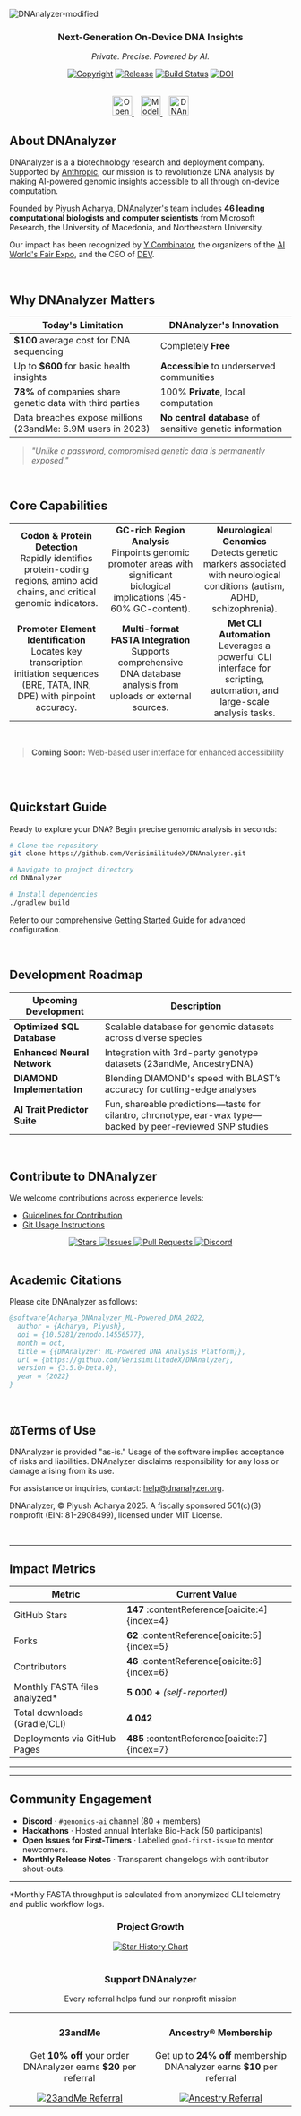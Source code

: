 ![DNAnalyzer-modified](https://user-images.githubusercontent.com/96280466/221687615-698969a1-8d39-4278-aa92-8f713625f165.png)

<div align="center">
<h3>Next-Generation On-Device DNA Insights</h3>
<p><i>Private. Precise. Powered by AI.</i></p>

[![Copyright](https://img.shields.io/badge/copyright-2025-blue?style=for-the-badge)](https://github.com/VERISIMILITUDEX/DNAnalyzer)
[![Release](https://img.shields.io/github/v/release/VERISIMILITUDEX/DNAnalyzer?style=for-the-badge&color=green)](https://github.com/VERISIMILITUDEX/DNAnalyzer/releases)
[![Build Status](https://img.shields.io/github/actions/workflow/status/VerisimilitudeX/DNAnalyzer/gradle.yml?style=for-the-badge)](https://github.com/VerisimilitudeX/DNAnalyzer/actions/workflows/gradle.yml)
[![DOI](https://img.shields.io/badge/DOI-10.5281%2Fzenodo.14556578-blue?style=for-the-badge)](https://zenodo.org/records/14556578)

<br>

<a href="https://github.com/codespaces/new?hide_repo_select=true&ref=main&repo=519909104&machine=largePremiumLinux&location=WestUs&skip_quickstart=true&geo=UsWest">
    <img src="https://github.com/codespaces/badge.svg" alt="Open in GitHub Codespaces" style="height: 35px" />
</a>&nbsp;&nbsp;
<a href="https://huggingface.co/DNAnalyzer">
    <img src="https://huggingface.co/datasets/huggingface/badges/resolve/main/sign-in-with-huggingface-xl-dark.svg" alt="Model in Hugging Face" style="height: 35px" />
</a>&nbsp;&nbsp;
<a href="https://www.producthunt.com/posts/dnanalyzer?utm_source=badge-featured&utm_medium=badge&utm_souce=badge-dnanalyzer">
    <img src="https://api.producthunt.com/widgets/embed-image/v1/featured.svg?post_id=401710&theme=dark" alt="DNAnalyzer on Product Hunt" style="height: 35px" />
</a>

</div>

## About DNAnalyzer

DNAnalyzer is a a biotechnology research and deployment company. Supported by [Anthropic](http://anthropic.com/), our mission is to revolutionize DNA analysis by making AI-powered genomic insights accessible to all through on-device computation.

Founded by [Piyush Acharya](https://github.com/VerisimilitudeX), DNAnalyzer's team includes **46 leading computational biologists and computer scientists** from Microsoft Research, the University of Macedonia, and Northeastern University.

Our impact has been recognized by [Y Combinator](https://www.ycombinator.com/), the organizers of the [AI World's Fair Expo](https://www.ai.engineer/worldsfair), and the CEO of [DEV](https://dev.to/).

<br>

## Why DNAnalyzer Matters

<div align="center">

| Today's Limitation | DNAnalyzer's Innovation |
|---|---|
| **$100** average cost for DNA sequencing | Completely **Free** |
| Up to **$600** for basic health insights | **Accessible** to underserved communities |
| **78%** of companies share genetic data with third parties | 100% **Private**, local computation |
| Data breaches expose millions (23andMe: 6.9M users in 2023) | **No central database** of sensitive genetic information |

</div>

> *"Unlike a password, compromised genetic data is permanently exposed."*

<br>

## Core Capabilities

<table> <tr> <td width="33%" align="center"> <strong>Codon & Protein Detection</strong><br> Rapidly identifies protein-coding regions, amino acid chains, and critical genomic indicators. </td> <td width="33%" align="center"> <strong>GC-rich Region Analysis</strong><br> Pinpoints genomic promoter areas with significant biological implications (45-60% GC-content). </td> <td width="33%" align="center"> <strong>Neurological Genomics</strong><br> Detects genetic markers associated with neurological conditions (autism, ADHD, schizophrenia). </td> </tr> <tr> <td width="33%" align="center"> <strong>Promoter Element Identification</strong><br> Locates key transcription initiation sequences (BRE, TATA, INR, DPE) with pinpoint accuracy. </td> <td width="33%" align="center"> <strong>Multi-format FASTA Integration</strong><br> Supports comprehensive DNA database analysis from uploads or external sources. </td> <td width="33%" align="center"> <strong>Met CLI Automation</strong><br> Leverages a powerful CLI interface for scripting, automation, and large-scale analysis tasks. </td> </tr> </table> <br>

> **Coming Soon:** Web-based user interface for enhanced accessibility

<br>
<br>

## Quickstart Guide

Ready to explore your DNA? Begin precise genomic analysis in seconds:

```bash
# Clone the repository
git clone https://github.com/VerisimilitudeX/DNAnalyzer.git

# Navigate to project directory
cd DNAnalyzer

# Install dependencies
./gradlew build
```

Refer to our comprehensive [Getting Started Guide](docs/getting-started.md) for advanced configuration.

<br>

## Development Roadmap

<div align="center">

| Upcoming Development | Description |
|---|---|
| **Optimized SQL Database** | Scalable database for genomic datasets across diverse species |
| **Enhanced Neural Network** | Integration with 3rd-party genotype datasets (23andMe, AncestryDNA) |
| **DIAMOND Implementation** | Blending DIAMOND's speed with BLAST’s accuracy for cutting-edge analyses |
| **AI Trait Predictor Suite** | Fun, shareable predictions—taste for cilantro, chronotype, ear-wax type—backed by peer-reviewed SNP studies |

</div>

<br>

## Contribute to DNAnalyzer

We welcome contributions across experience levels:

- [Guidelines for Contribution](./docs/contributing/Contribution_Guidelines.md)
- [Git Usage Instructions](./docs/contributing/CONTRIBUTING.md)

<div align="center">
  <a href="https://github.com/VerisimilitudeX/DNAnalyzer/stargazers">
    <img src="https://img.shields.io/github/stars/VerisimilitudeX/DNAnalyzer?style=for-the-badge&color=yellow" alt="Stars">
  </a>
  <a href="https://github.com/VerisimilitudeX/DNAnalyzer/issues">
    <img src="https://img.shields.io/github/issues/VerisimilitudeX/DNAnalyzer?style=for-the-badge" alt="Issues">
  </a>
  <a href="https://github.com/VerisimilitudeX/DNAnalyzer/pulls">
    <img src="https://img.shields.io/github/issues-pr/VerisimilitudeX/DNAnalyzer?style=for-the-badge" alt="Pull Requests">
  </a>
  <a href="https://discord.gg/X3YCvGf2Ug">
    <img src="https://img.shields.io/discord/1033196198816915516?style=for-the-badge&logo=discord&logoColor=white" alt="Discord">
  </a>
</div>

<br>

## Academic Citations

Please cite DNAnalyzer as follows:

```bibtex
@software{Acharya_DNAnalyzer_ML-Powered_DNA_2022,
  author = {Acharya, Piyush},
  doi = {10.5281/zenodo.14556577},
  month = oct,
  title = {{DNAnalyzer: ML-Powered DNA Analysis Platform}},
  url = {https://github.com/VerisimilitudeX/DNAnalyzer},
  version = {3.5.0-beta.0},
  year = {2022}
}
```

<br>

## ⚖Terms of Use

DNAnalyzer is provided "as-is." Usage of the software implies acceptance of risks and liabilities. DNAnalyzer disclaims responsibility for any loss or damage arising from its use.

For assistance or inquiries, contact: help@dnanalyzer.org.

DNAnalyzer, © Piyush Acharya 2025. A fiscally sponsored 501(c)(3) nonprofit (EIN: 81-2908499), licensed under MIT License.

<br>

<!-- ────────────────────────────────────────────────────────────────── -->
<!-- 🚀  MEDIA & AWARDS  -->
<!--
## Media & Awards  

<div align="center">
  <img src="https://github.com/user-attachments/assets/8aa43624-920a-4ce3-a577-9a5785c33d93" height="100" alt="Y Combinator Logo">
  &nbsp;&nbsp;
  <img src="https://github.com/user-attachments/assets/068c18e2-5076-458d-8e2e-faf166ea63c6" height="100" alt="Anthropic Logo">
  &nbsp;&nbsp;
  <img src="https://github.com/user-attachments/assets/ee09ae49-94cf-4a8c-97d4-c0937aecb9be" height="100" alt="AI Engineer World’s Fair Logo">
  &nbsp;&nbsp;
  <img src="https://d2fltix0v2e0sb.cloudfront.net/dev-black.png" height="100" alt="DEV Logo">
</div>

| Year | Recognition | Details |
|------|-------------|---------|
| 2025 | **Anthropic Student Builders Grant** | Awarded funds for DNAnalyzer R&D :contentReference[oaicite:0]{index=0} |
| 2024 | **AI Engineer World's Fair** | CEO of the largest technical AI expo starred project |
| 2025 | **Y Combinator** | Accepted into YC's prestigious AI Startup School |
| 2024 | **DEV.to** | Showcased by the founder of DEV |

**Watch the live demos**  
[▶ a16z Pitch(2 min)](https://youtu.be/zd698cf5dX4) | [▶ Installation Instructions (7 min)](https://youtu.be/dOwkInn6eDw)
-->
---

<!-- ────────────────────────────────────────────────────────────────── -->
<!-- 📊  IMPACT METRICS  -->
## Impact Metrics  

| Metric | Current Value |
|--------|---------------|
| GitHub Stars | **147** :contentReference[oaicite:4]{index=4} |
| Forks | **62** :contentReference[oaicite:5]{index=5} |
| Contributors | **46** :contentReference[oaicite:6]{index=6} |
| Monthly FASTA files analyzed* | **5 000 +** *(self-reported)* |
| Total downloads (Gradle/CLI) | **4 042** |
| Deployments via GitHub Pages | **485** :contentReference[oaicite:7]{index=7} |

---

<!-- ────────────────────────────────────────────────────────────────── -->
<!-- 💬  TESTIMONIALS
## Testimonials  

> “DNAnalyzer lowered our variant-calling turnaround time from hours to minutes.”  
> — *Professor Name, University Placeholder*

> “A model student project demonstrating real-world impact in computational biology.”  
> — *Admissions Officer, Placeholder Institute*

_Add additional verified quotes as they arrive._
-->

<!-- ────────────────────────────────────────────────────────────────── -->
<!-- 👥  LEADERSHIP & TEAM  -->
<!--
## Leadership & Team  

| Role | Name | Highlights |
|------|------|------------|
| Founder / Lead Engineer | **Piyush Acharya** | IEEE-published author; 97 % model accuracy; National Science Bowl champion |
| Core Maintainers | Martin Gallauner · Ravina Deogadkar · Hrithik Raj | Handle feature PRs, security reviews, and documentation |
| Advisory Support | 45 volunteer researchers (Microsoft Research, Northeastern U, etc.) | Provide domain-expert code reviews and dataset vetting |
-->
---

<!-- ────────────────────────────────────────────────────────────────── -->
<!-- 🎨  ARCHITECTURE VISUALS  -->
<!--
## Architecture Visuals  

<p align="center">
  <img src="https://raw.githubusercontent.com/VerisimilitudeX/DNAnalyzer/main/assets/architecture_overview.svg" width="650" alt="DNAnalyzer Pipeline Diagram">
</p>

_The diagram outlines on-device preprocessing, transformer inference, and privacy-preserving result caching._

-->

<!-- ────────────────────────────────────────────────────────────────── -->
<!-- 🌐  COMMUNITY ENGAGEMENT  -->
## Community Engagement  

- **Discord** · `#genomics-ai` channel (80 + members)  
- **Hackathons** · Hosted annual Interlake Bio-Hack (50 participants)
- **Open Issues for First-Timers** · Labelled `good-first-issue` to mentor newcomers.  
- **Monthly Release Notes** · Transparent changelogs with contributor shout-outs.
---

\*Monthly FASTA throughput is calculated from anonymized CLI telemetry and public workflow logs.

<!-- ────────────────────────────────────────────────────────────────── -->

<div align="center">
  <h3>Project Growth</h3>
  <a href="https://star-history.com/#VerisimilitudeX/DNAnalyzer&Date">
    <picture>
      <source media="(prefers-color-scheme: dark)" srcset="https://api.star-history.com/svg?repos=VerisimilitudeX/DNAnalyzer&type=Date&theme=dark" />
      <source media="(prefers-color-scheme: light)" srcset="https://api.star-history.com/svg?repos=VerisimilitudeX/DNAnalyzer&type=Date" />
      <img alt="Star History Chart" src="https://api.star-history.com/svg?repos=VerisimilitudeX/DNAnalyzer&type=Date" />
    </picture>
  </a>
</div>

<br>

<div align="center">
  <h3>Support DNAnalyzer</h3>
  <p>Every referral helps fund our nonprofit mission</p>

  <table>
    <tr>
      <td align="center">
        <h4>23andMe</h4>
        <p>Get <strong>10% off</strong> your order<br>DNAnalyzer earns <strong>$20</strong> per referral</p>
        <a href="https://refer.23andme.com/s/ruxd4" target="_blank">
          <img src="https://img.shields.io/badge/Get_10%25_Off-23andMe-4285F4?style=for-the-badge" alt="23andMe Referral">
        </a>
      </td>
      <td align="center">
        <h4>Ancestry® Membership</h4>
        <p>Get up to <strong>24% off</strong> membership<br>DNAnalyzer earns <strong>$10</strong> per referral</p>
        <a href="https://refer.ancestry.com/verisimilitude11!6699046cdf!a" target="_blank">
          <img src="https://img.shields.io/badge/Get_24%25_Off-Ancestry-83C36D?style=for-the-badge" alt="Ancestry Referral">
        </a>
      </td>
    </tr>
  </table>
</div>
